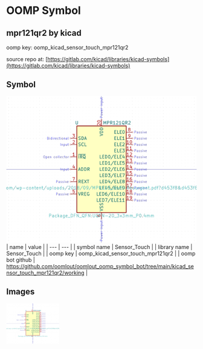 # OOMP Symbol  
## mpr121qr2  by kicad  
  
oomp key: oomp_kicad_sensor_touch_mpr121qr2  
  
source repo at: [https://gitlab.com/kicad/libraries/kicad-symbols](https://gitlab.com/kicad/libraries/kicad-symbols)  
## Symbol  
  
[![working.png](working_600.png)](working.png)  
| name | value | 
| --- | --- | 
| symbol name | Sensor_Touch | 
| library name | Sensor_Touch | 
| oomp key | oomp_kicad_sensor_touch_mpr121qr2 | 
| oomp bot github | https://github.com/oomlout/oomlout_oomp_symbol_bot/tree/main/kicad_sensor_touch_mpr121qr2/working | 
## Images  
  
[![working.png](working_140.png)](working.png)  
